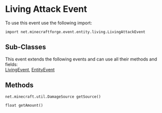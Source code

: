 # Living Attack Event

To use this event use the following import:
```groovy:no-line-numbers
import net.minecraftforge.event.entity.living.LivingAttackEvent
```

## Sub-Classes
This event extends the following events and can use all their methods and fields: <br>
[LivingEvent](living_event/living_event.md), [EntityEvent](entity_event/entity_event.md)

## Methods
```groovy:no-line-numbers
net.minecraft.util.DamageSource getSource()
```

```groovy:no-line-numbers
float getAmount()
```
